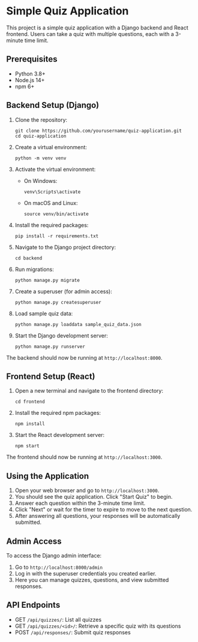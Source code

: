 # Simple Quiz Application

This project is a simple quiz application with a Django backend and React frontend. Users can take a quiz with multiple questions, each with a 3-minute time limit.

## Prerequisites

- Python 3.8+
- Node.js 14+
- npm 6+

## Backend Setup (Django)

1. Clone the repository:

   ```
   git clone https://github.com/yourusername/quiz-application.git
   cd quiz-application
   ```

2. Create a virtual environment:

   ```
   python -m venv venv
   ```

3. Activate the virtual environment:

   - On Windows:
     ```
     venv\Scripts\activate
     ```
   - On macOS and Linux:
     ```
     source venv/bin/activate
     ```

4. Install the required packages:

   ```
   pip install -r requirements.txt
   ```

5. Navigate to the Django project directory:

   ```
   cd backend
   ```

6. Run migrations:

   ```
   python manage.py migrate
   ```

7. Create a superuser (for admin access):

   ```
   python manage.py createsuperuser
   ```

8. Load sample quiz data:

   ```
   python manage.py loaddata sample_quiz_data.json
   ```

9. Start the Django development server:
   ```
   python manage.py runserver
   ```

The backend should now be running at `http://localhost:8000`.

## Frontend Setup (React)

1. Open a new terminal and navigate to the frontend directory:

   ```
   cd frontend
   ```

2. Install the required npm packages:

   ```
   npm install
   ```

3. Start the React development server:
   ```
   npm start
   ```

The frontend should now be running at `http://localhost:3000`.

## Using the Application

1. Open your web browser and go to `http://localhost:3000`.
2. You should see the quiz application. Click "Start Quiz" to begin.
3. Answer each question within the 3-minute time limit.
4. Click "Next" or wait for the timer to expire to move to the next question.
5. After answering all questions, your responses will be automatically submitted.

## Admin Access

To access the Django admin interface:

1. Go to `http://localhost:8000/admin`
2. Log in with the superuser credentials you created earlier.
3. Here you can manage quizzes, questions, and view submitted responses.

## API Endpoints

- GET `/api/quizzes/`: List all quizzes
- GET `/api/quizzes/<id>/`: Retrieve a specific quiz with its questions
- POST `/api/responses/`: Submit quiz responses
